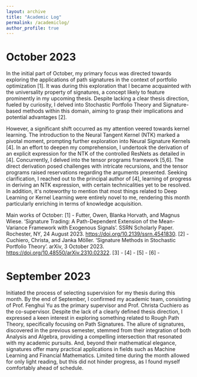 ```yaml
---
layout: archive
title: "Academic Log"
permalink: /academiclog/
author_profile: true
---
```


# October 2023

In the initial part of October, my primary focus was directed towards exploring the applications of path signatures in the context of portfolio optimization [1]. It was during this exploration that I became acquainted with the universality property of signatures, a concept likely to feature prominently in my upcoming thesis. Despite lacking a clear thesis direction, fueled by curiosity, I delved into Stochastic Portfolio Theory and Signature-based methods within this domain, aiming to grasp their implications and potential advantages [2].

However, a significant shift occurred as my attention veered towards kernel learning. The introduction to the Neural Tangent Kernel (NTK) marked a pivotal moment, prompting further exploration into Neural Signature Kernels [4]. In an effort to deepen my comprehension, I undertook the derivation of an explicit expression for the NTK of the controlled ResNets as detailed in [4]. Concurrently, I delved into the tensor programs framework [5,6]. The direct derivation posed challenges with intricate recursions, and the tensor programs raised reservations regarding the arguments presented. Seeking clarification, I reached out to the principal author of [4], learning of progress in deriving an NTK expression, with certain technicalities yet to be resolved. In addition, it's noteworthy to mention that most things related to Deep Learning or Kernel Learning were entirely novel to me, rendering this month particularly enriching in terms of knowledge acquisition.

Main works of October:
[1] - Futter, Owen, Blanka Horvath, and Magnus Wiese. ‘Signature Trading: A Path-Dependent Extension of the Mean-Variance Framework with Exogenous Signals’. SSRN Scholarly Paper. Rochester, NY, 24 August 2023. https://doi.org/10.2139/ssrn.4541830.
[2] - Cuchiero, Christa, and Janka Möller. ‘Signature Methods in Stochastic Portfolio Theory’. arXiv, 3 October 2023. https://doi.org/10.48550/arXiv.2310.02322.
[3] -
[4] - 
[5] -
[6] -

# September 2023

Initiated the process of selecting supervision for my thesis during this month. By the end of September, I confirmed my academic team, consisting of Prof. Fenghui Yu as the primary supervisor and Prof. Christa Cuchiero as the co-supervisor. Despite the lack of a clearly defined thesis direction, I expressed a keen interest in exploring something related to Rough Path Theory, specifically focusing on Path Signatures. The allure of signatures, discovered in the previous semester, stemmed from their integration of both Analysis and Algebra, providing a compelling intersection that resonated with my academic pursuits. And, beyond their mathematical elegance, signatures offer many practical applications in fields such as Machine Learning and Financial Mathematics. Limited time during the month allowed for only light reading, but this did not hinder progress, as I found myself comfortably ahead of schedule. 
